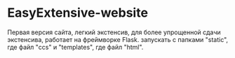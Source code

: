 # EasyExtensive-website
Первая версия сайта, легкий экстенсив, для более упрощенной сдачи экстенсива, работает на фреймворке Flask. запускать с папками "static", где файл "ccs" и "templates", где файл "html".
